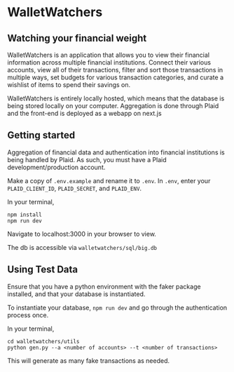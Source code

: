 # WalletWatchers

## Watching your financial weight

WalletWatchers is an application that allows you to view their financial information across multiple financial institutions. Connect their various accounts, view all of their transactions, filter and sort those transactions in multiple ways, set budgets for various transaction categories, and curate a wishlist of items to spend their savings on.

WalletWatchers is entirely locally hosted, which means that the database is being stored locally on your computer. Aggregation is done through Plaid and the front-end is deployed as a webapp on next.js

## Getting started

Aggregation of financial data and authentication into financial institutions is being handled by Plaid.
As such, you must have a Plaid development/production account.

Make a copy of `.env.example` and rename it to `.env`.
In `.env`, enter your `PLAID_CLIENT_ID`, `PLAID_SECRET`, and `PLAID_ENV`.

In your terminal,

```
npm install
npm run dev
```

Navigate to localhost:3000 in your browser to view.

The db is accessible via `walletwatchers/sql/big.db`

## Using Test Data

Ensure that you have a python environment with the faker package installed,
and that your database is instantiated.

To instantiate your database, `npm run dev` and go through the authentication process once.

In your terminal,

```
cd walletwatchers/utils
python gen.py --a <number of accounts> --t <number of transactions>
```

This will generate as many fake transactions as needed.
